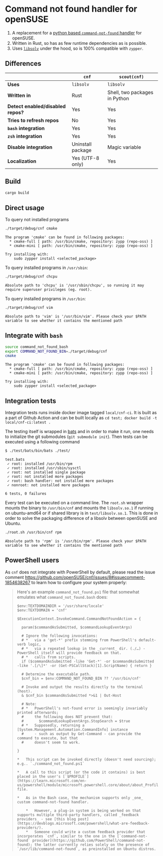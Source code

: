 # **Command not found handler for openSUSE**

1.  A replacement for a [python based `command-not-found` handler](https://github.com/openSUSE/scout/blob/master/handlers/bin/command-not-found) for openSUSE.
2.  Written in Rust, so has as few runtime dependencies as is possible.
3.  Uses [`libsolv`](https://github.com/openSUSE/libsolv) under the hood, so is 100% compatible with `zypper`.

## **Differences**

|                                    | **`cnf`**         | **`scout(cnf)`**              |
|------------------------------------|-------------------|-------------------------------|
| **Uses**                           | `libsolv`         | `libsolv`                     |
| **Written in**                     | Rust              | Shell, two packages in Python |
| **Detect enabled/disabled repos?** | Yes               | Yes                           |
| **Tries to refresh repos**         | No                | Yes                           |
| **`bash` integration**             | Yes               | Yes                           |
| **`zsh` integration**              | Yes               | Yes                           |
| **Disable integration**            | Uninstall package | Magic variable                |
| **Localization**                   | Yes (UTF-8 only)  | Yes                           |

## **Build**

```.sh
cargo build
```

## **Direct usage**

To query not installed programs

```.sh
./target/debug/cnf cmake
```
```.log
The program 'cmake' can be found in following packages:
  * cmake-full [ path: /usr/bin/cmake, repository: zypp (repo-oss) ]
  * cmake-mini [ path: /usr/bin/cmake, repository: zypp (repo-oss) ]

Try installing with:
    sudo zypper install <selected_package>
```

To query installed programs in `/usr/sbin`:

```.sh
./target/debug/cnf chcpu
```
```.log
Absolute path to 'chcpu' is '/usr/sbin/chcpu', so running it may require superuser privileges (eg. root).
```

To query installed programs in `/usr/bin`:

```.sh
./target/debug/cnf vim
```
```.log
Absolute path to 'vim' is '/usr/bin/vim'. Please check your $PATH variable to see whether it contains the mentioned path
```

##  **Integrate with `bash`**

```.sh
source command_not_found_bash
export COMMAND_NOT_FOUND_BIN=./target/debug/cnf
cmake
```
```.log
The program 'cmake' can be found in following packages:
  * cmake-full [ path: /usr/bin/cmake, repository: zypp (repo-oss) ]
  * cmake-mini [ path: /usr/bin/cmake, repository: zypp (repo-oss) ]

Try installing with:
    sudo zypper install <selected_package>
```

## **Integration tests**

Integration tests runs inside docker image tagged `local/cnf-ci`. It is built as a part of Github Action and can be built locally as `cd test; docker build -t local/cnf-ci:latest .`

The testing itself is wrapped in [bats](https://github.com/bats-core/bats-core) and in order to make it run, one needs to initialize the git submodules (`git submodule init`). Then tests can be executed using a following command

```.sh
$ ./test/bats/bin/bats ./test/
```
```.log
test.bats
 ✓ root: installed /usr/bin/rpm
 ✓ root: installed /usr/sbin/sysctl
 ✓ root: not installed single package
 ✓ root: not installed more packages
 ✓ root: bash handler: not installed more packages
 ✓ nonroot: not installed more packages

6 tests, 0 failures
```

Every test can be executed on a command line. The `root.sh` wrapper mounts the binary to `/usr/bin/cnf` and mounts the `libsolv.so.1` if running on ubuntu-amd64 or if shared library is in `test/libsolv.so.1`. This is done in order to solve the packaging difference of a libsolv between openSUSE and Ubuntu.

```.sh
./root.sh /usr/bin/cnf rpm
```
```.log
Absolute path to 'rpm' is '/usr/bin/rpm'. Please check your $PATH variable to see whether it contains the mentioned path
```

## **PowerShell users**

As `cnf` does not integrate with PowerShell by default, please read the issue comment https://github.com/openSUSE/cnf/issues/8#issuecomment-1854638267 to learn how to configure your system properly:

<blockQuote>

Here's an example `command_not_found.ps1` file that somewhat emulates what `command_not_found.bash` does:

```.PS1
$env:TEXTDOMAINDIR = '/usr/share/locale'
$env:TEXTDOMAIN = 'cnf'

$ExecutionContext.InvokeCommand.CommandNotFoundAction = {

  param($commandAsSubmitted, $commandLookupEventArgs)

  # Ignore the following invocations:
  # *   via a 'get-*' prefix stemming from PowerShell's default-verb logic,
  # *   via a repeated lookup in the _current_ dir. (./…) - PowerShell itself will provide feedback on that.
  # *   calls from scripts.
  if ($commandAsSubmitted -like 'Get-*' -or $commandAsSubmitted -like '.[/\]*' -or (Get-PSCallStack)[1].ScriptName) { return }

  # Determine the executable path.
  $cnf_bin = $env:COMMAND_NOT_FOUND_BIN ?? '/usr/bin/cnf'

  # Invoke and output the results directly to the terminal (host).
  & $cnf_bin $commandAsSubmitted *>&1 | Out-Host

  # Note: 
  # *   PowerShell's not-found error is seemingly invariably printed afterwards;
  #     the following does NOT prevent that:
  #       $commandLookupEventArgs.StopSearch = $true
  # *   Supposedly, returning a [System.Management.Automation.CommandInfo] instance
  #     - such as output by Get-Command - can provide the command to execute, but that 
  #     doesn't seem to work.

}
```

    *   This script can be invoked directly (doesn't need sourcing); e.g.. `./command_not_found.ps1`

    *   A call to this script (or the code it contains) is best placed in the user's [`$PROFILE`](https://learn.microsoft.com/en-us/powershell/module/microsoft.powershell.core/about/about_Profiles) file.

    *   As in the Bash case, the mechanism supports only _one_ custom command-not-found handler.
      
        *   However, a plug-in system is being worked on that supports multiple third-party handlers, called _feedback providers_ - see [this blog post](https://devblogs.microsoft.com/powershell/what-are-feedback-providers/).
        *   Someone could write a custom feedback provider that incorporates `cnf`, similar to the one in the [`command-not-found` provider](https://github.com/PowerShell/command-not-found); the latter currently relies solely on the presence of `/usr/lib/command-not-found`, as preinstalled on Ubuntu distros.

</blockQuote>
